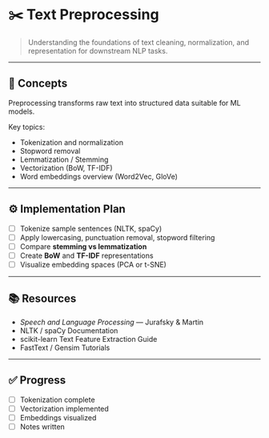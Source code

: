 # ✂️ Text Preprocessing

> Understanding the foundations of text cleaning, normalization, and representation for downstream NLP tasks.

---

## 🧩 Concepts
Preprocessing transforms raw text into structured data suitable for ML models.

Key topics:
- Tokenization and normalization
- Stopword removal
- Lemmatization / Stemming
- Vectorization (BoW, TF-IDF)
- Word embeddings overview (Word2Vec, GloVe)

---

## ⚙️ Implementation Plan
- [ ] Tokenize sample sentences (NLTK, spaCy)
- [ ] Apply lowercasing, punctuation removal, stopword filtering
- [ ] Compare **stemming vs lemmatization**
- [ ] Create **BoW** and **TF-IDF** representations
- [ ] Visualize embedding spaces (PCA or t-SNE)

---

## 📚 Resources
- *Speech and Language Processing* — Jurafsky & Martin  
- NLTK / spaCy Documentation  
- scikit-learn Text Feature Extraction Guide  
- FastText / Gensim Tutorials

---

## ✅ Progress
- [ ] Tokenization complete  
- [ ] Vectorization implemented  
- [ ] Embeddings visualized  
- [ ] Notes written  

